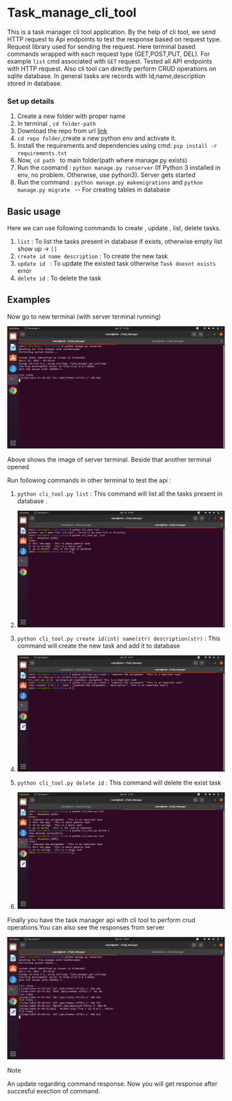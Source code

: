 # Task_manage_cli_tool
This is  a task manager cli tool application. By the help of cli tool, we send HTTP request to Api endpoints to test the response based on request type. Request library used for sending the request. Here terminal based commands wrapped with each request type (GET,POST,PUT, DEL). For example `list` cmd associated with `GET` request. Tested all API endpoints with HTTP request. Also cli tool can directly perform  CRUD operations on sqlite database. In general tasks are records with Id,name,description stored in database.

### Set up details

1. Create a new folder with proper name
2. In terminal , ```cd folder-path ```
3. Download the repo from url [link](https://github.com/kronosvamsi/Task_Api.git)
4. `cd repo folder`,create a new python env and activate it.
5. Install the requirements and dependencies using cmd: ``` pip install -r requirements.txt ```
6. Now, ``cd path `` to main folder(path where manage.py exists)
7. Run the coomand : ``` python manage.py runserver ``` (If Python 3 installed in env, no problem. Otherwise, use python3). Server gets started
8. Run the command :  ``` python manage.py makemigrations ```  and  ```python manage.py migrate ``` --  For creating tables in database


## Basic usage 

Here we can use following commands to create , update , list, delete tasks.
1. ``` list ``` : To list the tasks present in database if exists,  otherwise empty list show up -> ```[]```
2. ``` create id name description ``` : To create the new task
3. ```update id ``` : To update the existed task otherwise  ``` Task doesnt exists ``` error
4.  ``` delete id ``` : To delete the task

## Examples 
Now go to new terminal (with server terminal  running)

!["server running"](https://github.com/kronosvamsi/Task_Api/blob/main/static/Screenshot%20from%202025-04-25%2012-50-03.png)

Above shows the image of server terminal. Beside that another terminal opened

Run following commands in other terminal to test the api :
1. ``` python cli_tool.py list ``` : This command will list all the tasks present in database .

2.  ![ List image](https://github.com/kronosvamsi/Task_Api/blob/main/static/Screenshot%20from%202025-04-25%2012-50-15.png)

3.  ``` python cli_tool.py create id(int) name(str) description(str) ``` : This command will create the new task  and add it to database

4.  ![Add new task](https://github.com/kronosvamsi/Task_Api/blob/main/static/Screenshot%20from%202025-04-25%2013-17-42.png)

5.  ```python cli_tool.py delete id``` : This command will delete the exist task

6.  ![Delete task](https://github.com/kronosvamsi/Task_Api/blob/main/static/Screenshot%20from%202025-04-25%2013-19-22.png)


Finally you have the task manager api with cli tool to perform crud operations.You can also see the responses from server

![server response](https://github.com/kronosvamsi/Task_Api/blob/main/static/Screenshot%20from%202025-04-25%2013-20-37.png)

>[!NOTE]
>An update regarding command response. Now you will get response after succesful exection of command.
   
   







 


